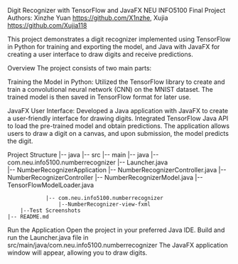 Digit Recognizer with TensorFlow and JavaFX
NEU INFO5100 Final Project
Authors: Xinzhe Yuan https://github.com/X1nzhe, Xujia https://github.com/Xujia118

This project demonstrates a digit recognizer implemented using TensorFlow in Python for training and exporting the model, and Java with JavaFX for creating a user interface to draw digits and receive predictions.

Overview
The project consists of two main parts:

Training the Model in Python:
Utilized the TensorFlow library to create and train a convolutional neural network (CNN) on the MNIST dataset.
The trained model is then saved in TensorFlow format for later use.

JavaFX User Interface:
Developed a Java application with JavaFX to create a user-friendly interface for drawing digits.
Integrated TensorFlow Java API to load the pre-trained model and obtain predictions.
The application allows users to draw a digit on a canvas, and upon submission, the model predicts the digit.

Project Structure
|-- java
        |-- src
            |-- main
                |-- java
                    |-- com.neu.info5100.numberrecognizer
                        |-- Launcher.java   
                        |-- NumberRecognizerApplication 
                    |-- NumberRecognizerController.java
                        |-- NumberRecognizerController
                    |-- NumberRecognizerModel.java
                    |-- TensorFlowModelLoader.java
                    
                |-- com.neu.info5100.numberrecognizer
                    |--NumberRecognizer-view-fxml
        |--Test Screenshots
    |-- README.md                    

Run the Application
Open the project in your preferred Java IDE.
Build and run the Launcher.java file in src/main/java/com.neu.info5100.numberrecognizer
The JavaFX application window will appear, allowing you to draw digits.

  
